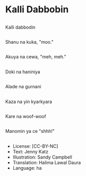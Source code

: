# Kalli Dabbobin

##
Kalli dabbodin

##
Shanu na kuka, "moo."

##
Akuya na cewa, "meh, meh."

##
Doki na haniniya

##
Alade na gurnani

##
Kaza na yin kyarkyara

##
Kare na woof-woof

##
Manomin ya ce "shhh!"

##
* License: [CC-BY-NC]
* Text: Jenny Katz
* Illustration: Sandy Campbell
* Translation: Halima Lawal Daura
* Language: ha

